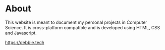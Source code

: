 # About

This website is meant to document my personal projects in Computer Science. 
It is cross-platform compatible and is developed using HTML, CSS and Javascript.

https://debbie.tech



